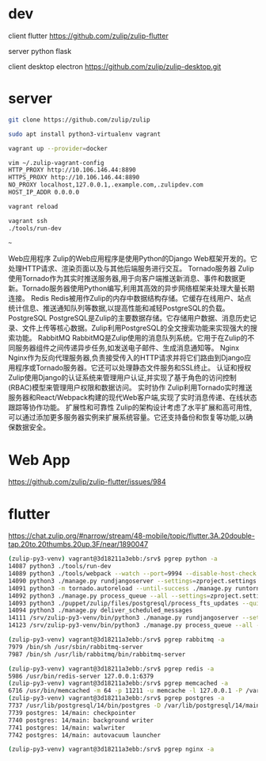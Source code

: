 
# dev 

client flutter https://github.com/zulip/zulip-flutter

server python flask

client desktop electron 
https://github.com/zulip/zulip-desktop.git

# server



```bash
git clone https://github.com/zulip/zulip

sudo apt install python3-virtualenv vagrant

vagrant up --provider=docker

vim ~/.zulip-vagrant-config
HTTP_PROXY http://10.106.146.44:8890
HTTPS_PROXY http://10.106.146.44:8890
NO_PROXY localhost,127.0.0.1,.example.com,.zulipdev.com
HOST_IP_ADDR 0.0.0.0

vagrant reload

vagrant ssh
./tools/run-dev

~                   
```
Web应用程序
Zulip的Web应用程序是使用Python的Django Web框架开发的。它处理HTTP请求、渲染页面以及与其他后端服务进行交互。
Tornado服务器
Zulip使用Tornado作为其实时推送服务器,用于向客户端推送新消息、事件和数据更新。Tornado服务器使用Python编写,利用其高效的异步网络框架来处理大量长期连接。
Redis
Redis被用作Zulip的内存中数据结构存储。它缓存在线用户、站点统计信息、推送通知队列等数据,以提高性能和减轻PostgreSQL的负载。
PostgreSQL
PostgreSQL是Zulip的主要数据存储。它存储用户数据、消息历史记录、文件上传等核心数据。Zulip利用PostgreSQL的全文搜索功能来实现强大的搜索功能。
RabbitMQ
RabbitMQ是Zulip使用的消息队列系统。它用于在Zulip的不同服务器组件之间传递异步任务,如发送电子邮件、生成消息通知等。
Nginx
Nginx作为反向代理服务器,负责接受传入的HTTP请求并将它们路由到Django应用程序或Tornado服务器。它还可以处理静态文件服务和SSL终止。
认证和授权
Zulip使用Django的认证系统来管理用户认证,并实现了基于角色的访问控制(RBAC)模型来管理用户权限和数据访问。
实时协作
Zulip利用Tornado实时推送服务器和React/Webpack构建的现代Web客户端,实现了实时消息传递、在线状态跟踪等协作功能。
扩展性和可靠性
Zulip的架构设计考虑了水平扩展和高可用性,可以通过添加更多服务器实例来扩展系统容量。它还支持备份和恢复等功能,以确保数据安全。

# Web App

https://github.com/zulip/zulip-flutter/issues/984

# flutter

https://chat.zulip.org/#narrow/stream/48-mobile/topic/flutter.3A.20double-tap.20to.20thumbs.20up.3F/near/1890047



```bash
(zulip-py3-venv) vagrant@3d18211a3ebb:/srv$ pgrep python -a
14087 python3 ./tools/run-dev
14089 python3 ./tools/webpack --watch --port=9994 --disable-host-check --host=0.0.0.0
14090 python3 ./manage.py rundjangoserver --settings=zproject.settings 127.0.0.1:9992
14091 python3 -m tornado.autoreload --until-success ./manage.py runtornado --autoreload --immediate-reloads --settings=zproject.settings 127.0.0.1:9993
14092 python3 ./manage.py process_queue --all --settings=zproject.settings
14093 python3 ./puppet/zulip/files/postgresql/process_fts_updates --quiet
14094 python3 ./manage.py deliver_scheduled_messages
14111 /srv/zulip-py3-venv/bin/python3 ./manage.py rundjangoserver --settings=zproject.settings 127.0.0.1:9992 --traceback
14123 /srv/zulip-py3-venv/bin/python3 ./manage.py process_queue --all --settings=zproject.settings --traceback

(zulip-py3-venv) vagrant@3d18211a3ebb:/srv$ pgrep rabbitmq -a
7979 /bin/sh /usr/sbin/rabbitmq-server
7987 /bin/sh /usr/lib/rabbitmq/bin/rabbitmq-server

(zulip-py3-venv) vagrant@3d18211a3ebb:/srv$ pgrep redis -a
5986 /usr/bin/redis-server 127.0.0.1:6379       
(zulip-py3-venv) vagrant@3d18211a3ebb:/srv$ pgrep memcached -a
6716 /usr/bin/memcached -m 64 -p 11211 -u memcache -l 127.0.0.1 -P /var/run/memcached/memcached.pid
(zulip-py3-venv) vagrant@3d18211a3ebb:/srv$ pgrep postgres -a
7737 /usr/lib/postgresql/14/bin/postgres -D /var/lib/postgresql/14/main -c config_file=/etc/postgresql/14/main/postgresql.conf
7739 postgres: 14/main: checkpointer                                                                                          
7740 postgres: 14/main: background writer                                                                                     
7741 postgres: 14/main: walwriter                                                                                             
7742 postgres: 14/main: autovacuum launcher

(zulip-py3-venv) vagrant@3d18211a3ebb:/srv$ pgrep nginx -a

```